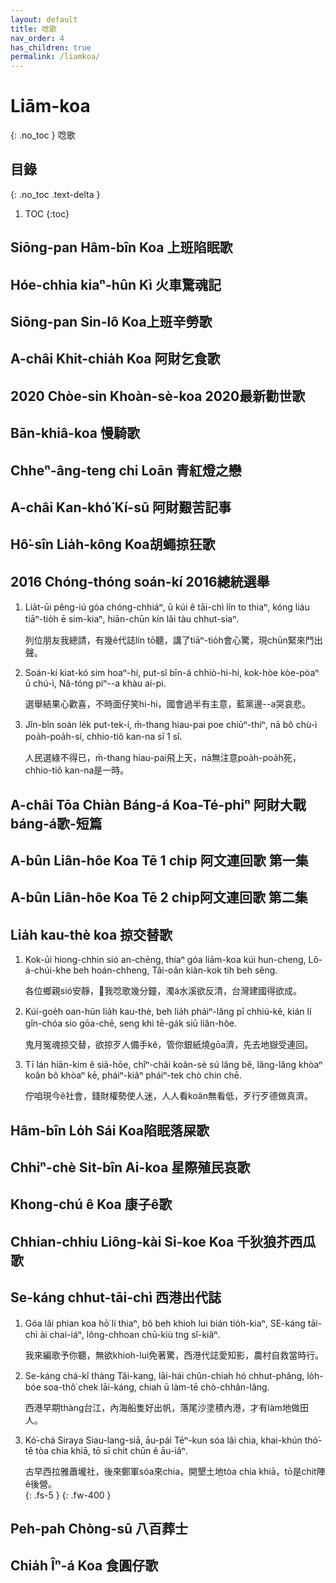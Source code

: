 ```yaml
---
layout: default
title: 唸歌
nav_order: 4
has_children: true
permalink: /liamkoa/
---
```


# Liām-koa
{: .no_toc }
唸歌

## 目錄
{: .no_toc .text-delta }

1. TOC
{:toc}

## Siōng-pan Hâm-bîn Koa 上班陷眠歌


## Hóe-chhia kiaⁿ-hûn Kì 火車驚魂記


## Siōng-pan Sin-lô Koa上班辛勞歌


## A-châi Khit-chia̍h Koa 阿財乞食歌


## 2020 Chòe-sin Khoàn-sè-koa 2020最新勸世歌


## Bān-khiâ-koa 慢騎歌


## Chheⁿ-âng-teng chi Loān 青紅燈之戀


## A-châi Kan-khó͘  Kí-sū 阿財艱苦記事


## Hô͘-sîn Lia̍h-kông Koa胡蠅掠狂歌


## 2016 Chóng-thóng soán-kí  2016總統選舉
01. Lia̍t-ūi pêng-iú góa chóng-chhiáⁿ, ū kúi ê tāi-chì lín to thiaⁿ, kóng liáu tiāⁿ-tio̍h ē sim-kiaⁿ, hiān-chūn kín lâi tàu chhut-siaⁿ.

     列位朋友我總請，有幾ê代誌lín tō聽，講了tiāⁿ-tio̍h會心驚，現chūn緊來鬥出聲。
02. Soán-kí kiat-kó sim hoaⁿ-hí, put-sî bīn-á chhiò-hi-hi, kok-hòe kòe-pòaⁿ ū chú-ì, Nâ-tóng piⁿ--a khàu ai-pi.

     選舉結果心歡喜，不時面仔笑hi-hi，國會過半有主意，藍黨邊--a哭哀悲。
03. Jîn-bîn soán le̍k put-tek-í, m̄-thang hiau-pai poe chiūⁿ-thiⁿ, nā bô chù-ì poa̍h-poa̍h-sí, chhio-tiô kan-na sī 1 sî.

     人民選綠不得已，m̄-thang hiau-pai飛上天，nā無注意poa̍h-poa̍h死，chhio-tiô kan-na是一時。

## A-châi Tōa Chiàn Báng-á Koa-Té-phiⁿ 阿財大戰báng-á歌-短篇


## A-bûn Liân-hôe Koa Tē 1 chi̍p 阿文連回歌 第一集


## A-bûn Liân-hôe Koa Tē 2 chi̍p阿文連回歌 第二集



## Lia̍h kau-thè koa 掠交替歌
01. Kok-ūi hiong-chhin sió an-chēng, thiaⁿ góa liām-koa kúi hun-cheng, Lô-á-chúi-khe beh hoán-chheng, Tâi-oân kiàn-kok tih beh sêng.

     各位鄉親sió安靜，聽͘我唸歌幾分鐘，濁á水溪欲反清，台灣建國得欲成。
02. Kúi-goe̍h oan-hûn lia̍h kau-thè, beh lia̍h pháiⁿ-lâng pī chhiú-kê, kián lí gîn-chóa sio gōa-chē, seng khì tē-ga̍k siū liân-hôe.

     鬼月冤魂掠交替，欲掠歹人備手kê，管你銀紙燒gōa濟，先去地嶽受連回。
03. Tī lán hiān-kim ê siā-hōe, chîⁿ-châi koân-sè sú lâng bê, lâng-lâng khòaⁿ koân bô khòaⁿ kē, pháiⁿ-kiâⁿ pháiⁿ-tek chò chin chē.

     佇咱現今ê社會，錢財權勢使人迷，人人看koân無看低，歹行歹德做真濟。

## Hâm-bîn Lo̍h Sái Koa陷眠落屎歌


## Chhiⁿ-chè Si̍t-bîn Ai-koa 星際殖民哀歌


## Khong-chú ê Koa 康子ê歌


## Chhian-chhiu Liông-kài Si-koe Koa 千狄狼芥西瓜歌


## Se-káng chhut-tāi-chì 西港出代誌
01. Góa lâi phian koa hō͘ lí thiaⁿ, bô beh khioh lui bián tio̍h-kiaⁿ, SE-káng tāi-chì ài chai-iáⁿ, lông-chhoan chū-kiù tng sî-kiâⁿ.

     我來編歌予你聽，無欲khioh-lui免著驚，西港代誌愛知影，農村自救當時行。
02. Se-káng chá-kî thàng Tâi-kang, lāi-hái chûn-chiah hó chhut-phâng, lo̍h-bóe soa-thô͘ chek lāi-káng, chiah ū làm-tē chò-chhân-lâng.

     西港早期thàng台江，內海船隻好出帆，落尾沙塗積內港，才有làm地做田人。
03. Kó͘-chá Siraya Siau-lang-siā, āu-pái Tēⁿ-kun sóa lâi chia, khai-khún thó͘-tē tòa chia khiā, tō sī chit chūn ê āu-iâⁿ.

     古早西拉雅蕭壠社，後來鄭軍sóa來chia，開墾土地tòa chia khiā，tō是chit陣ê後營。	
{: .fs-5 }
{: .fw-400 }


## Peh-pah Chòng-sū 八百葬士


## Chia̍h Îⁿ-á Koa 食圓仔歌



